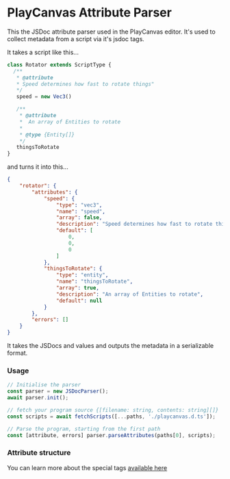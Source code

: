 # PlayCanvas Attribute Parser

This the JSDoc attribute parser used in the PlayCanvas editor. It's used to collect metadata from a script via it's jsdoc tags.

It takes a script like this...

```javascript
class Rotator extends ScriptType {
  /**
   * @attribute
   * Speed determines how fast to rotate things"
   */
   speed = new Vec3()

   /**
    * @attribute
    *  An array of Entities to rotate
    * 
    * @type {Entity[]}
    */
   thingsToRotate
}
```

and turns it into this...


```json
{
    "rotator": {
        "attributes": {
            "speed": {
                "type": "vec3",
                "name": "speed",
                "array": false,
                "description": "Speed determines how fast to rotate things\"",
                "default": [
                    0,
                    0,
                    0
                ]
            },
            "thingsToRotate": {
                "type": "entity",
                "name": "thingsToRotate",
                "array": true,
                "description": "An array of Entities to rotate",
                "default": null
            }
        },
        "errors": []
    }
}
```

It takes the JSDocs and values and outputs the metadata in a serializable format.

### Usage 

```javascript
// Initialise the parser
const parser = new JSDocParser();
await parser.init();

// fetch your program source {[filename: string, contents: string][]}
const scripts = await fetchScripts([...paths, './playcanvas.d.ts']);

// Parse the program, starting from the first path
const [attribute, errors] parser.parseAttributes(paths[0], scripts);
```

### Attribute structure

You can learn more about the special tags [available here ](https://github.com/playcanvas/attribute-parser/tree/main/test/fixtures)


